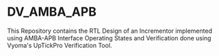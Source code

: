 # DV_AMBA_APB

This Repository contains the RTL Design of an Incrementor implemented using AMBA-APB Interface Operating States and Verification done using Vyoma's UpTickPro Verification Tool.
